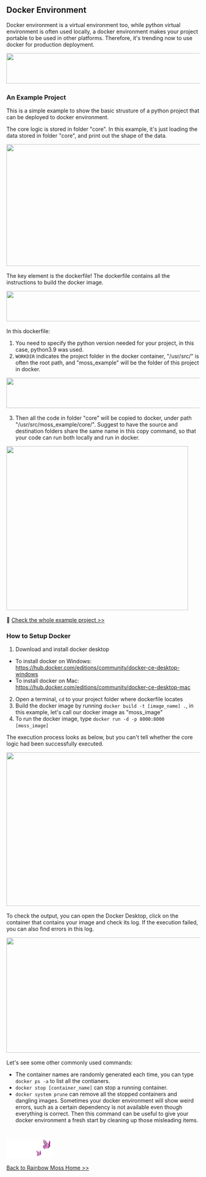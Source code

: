 ## Docker Environment

Docker environment is a virtual environment too, while python virtual environment is often used locally, a docker environment makes your project portable to be used in other platforms. Therefore, it's trending now to use docker for production deployment.

<p align="left">
<img src="https://github.com/lady-h-world/My_Garden/blob/main/images/Rainbow_Moss_images/notes/production_deployment.png" width="766" height="79" />
</p>


### An Example Project

This is a simple example to show the basic strusture of a python project that can be deployed to docker environment.

The core logic is stored in folder "core". In this example, it's just loading the data stored in folder "core", and print out the shape of the data.

<p align="left">
<img src="https://github.com/lady-h-world/My_Garden/blob/main/images/Rainbow_Moss_images/docker/core_logic.png" width="628" height="317" />
</p>

The key element is the dockerfile! The dockerfile contains all the instructions to build the docker image.

<p align="left">
<img src="https://github.com/lady-h-world/My_Garden/blob/main/images/Rainbow_Moss_images/notes/docker_image.png" width="766" height="79" />
</p>

In this dockerfile:

1. You need to specify the python version needed for your project, in this case, python3.9 was used.
2. `WORKDIR` indicates the project folder in the docker container, "/usr/src/" is often the root path, and "moss_example" will be the folder of this project in docker.

<p align="left">
<img src="https://github.com/lady-h-world/My_Garden/blob/main/images/Rainbow_Moss_images/notes/docker_container.png" width="766" height="79" />
</p>

3. Then all the code in folder "core" will be copied to docker, under path "/usr/src/moss_example/core/". Suggest to have the source and destination folders share the same name in this copy command, so that your code can run both locally and run in docker.

<p align="left">
<img src="https://github.com/lady-h-world/My_Garden/blob/main/images/Rainbow_Moss_images/docker/docker-file.png" width="474" height="427" />
</p>

🌻 [Check the whole example project >>][1]

### How to Setup Docker

1. Download and install docker desktop
* To install docker on Windows: https://hub.docker.com/editions/community/docker-ce-desktop-windows
* To install docker on Mac: https://hub.docker.com/editions/community/docker-ce-desktop-mac
2. Open a terminal, `cd` to your project folder where dockerfile locates
3. Build the docker image by running `docker build -t [image_name] .`, in this example, let's call our docker image as "moss_image"
4. To run the docker image, type `docker run -d -p 8000:8000 [moss_image]`

The execution process looks as below, but you can't tell whether the core logic had been successfully executed.

<p align="left">
<img src="https://github.com/lady-h-world/My_Garden/blob/main/images/Rainbow_Moss_images/docker/docker_commands.png" width="1000" height="400" />
</p>

To check the output, you can open the Docker Desktop, click on the container that contains your image and check its log. If the execution failed, you can also find errors in this log.

<p align="left">
<img src="https://github.com/lady-h-world/My_Garden/blob/main/images/Rainbow_Moss_images/docker/docker1.png" width="1000" height="300" />
</p>

Let's see some other commonly used commands:

* The container names are randomly generated each time, you can type `docker ps -a` to list all the contianers.
* `docker stop [container_name]` can stop a running container.
* `docker system prune` can remove all the stopped containers and dangling images. Sometimes your docker environment will show weird errors, such as a certain dependency is not available even though everything is correct. Then this command can be useful to give your docker environment a fresh start by cleaning up those misleading items.

#
<p align="left">
<img src="https://github.com/lady-h-world/My_Garden/blob/main/images/follow_us.png" width="120" height="50" />
</p>

[Back to Rainbow Moss Home >>][2]

[1]:https://github.com/lady-h-world/My_Garden/tree/main/code/rainbow_moss/docker_example/moss_example
[2]:https://github.com/lady-h-world/My_Garden/blob/main/reading_pages/Rainbow_Moss/rainbow_moss.md#data-science-environments
